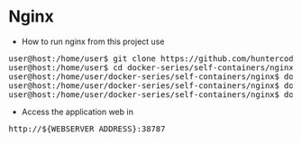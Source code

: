 # Nginx

- How to run nginx from this project use

<pre>
user@host:/home/user$ git clone https://github.com/huntercodexs/docker-series.git .
user@host:/home/user$ cd docker-series/self-containers/nginx
user@host:/home/user/docker-series/self-containers/nginx$ docker network create open_network
user@host:/home/user/docker-series/self-containers/nginx$ docker-compose up --build
user@host:/home/user/docker-series/self-containers/nginx$ docker-compose start
</pre>

- Access the application web in

<pre>
http://${WEBSERVER_ADDRESS}:38787
</pre>